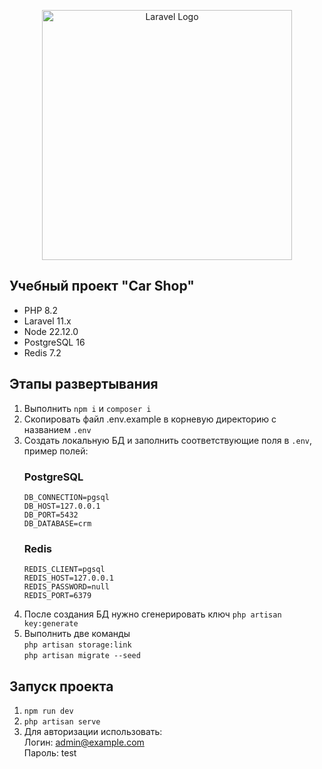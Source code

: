 <p align="center"><a href="https://laravel.com" target="_blank"><img src="https://raw.githubusercontent.com/laravel/art/master/logo-lockup/5%20SVG/2%20CMYK/1%20Full%20Color/laravel-logolockup-cmyk-red.svg" width="400" alt="Laravel Logo"></a></p>

## Учебный проект "Car Shop"

- PHP 8.2
- Laravel 11.x
- Node 22.12.0
- PostgreSQL 16
- Redis 7.2

## Этапы развертывания

1. Выполнить `npm i` и `composer i`
2. Скопировать файл .env.example в корневую директорию с названием `.env`
3. Создать локальную БД и заполнить соответствующие поля в `.env`, пример полей:<br>
    ### PostgreSQL
       DB_CONNECTION=pgsql
       DB_HOST=127.0.0.1
       DB_PORT=5432
       DB_DATABASE=crm
    ### Redis
       REDIS_CLIENT=pgsql
       REDIS_HOST=127.0.0.1
       REDIS_PASSWORD=null
       REDIS_PORT=6379
4. После создания БД нужно сгенерировать ключ `php artisan key:generate`
5. Выполнить две команды<br> `php artisan storage:link`<br>`php artisan migrate --seed`

## Запуск проекта

1. `npm run dev`
2. `php artisan serve`
3. Для авторизации использовать:<br>Логин: admin@example.com<br>Пароль: test
